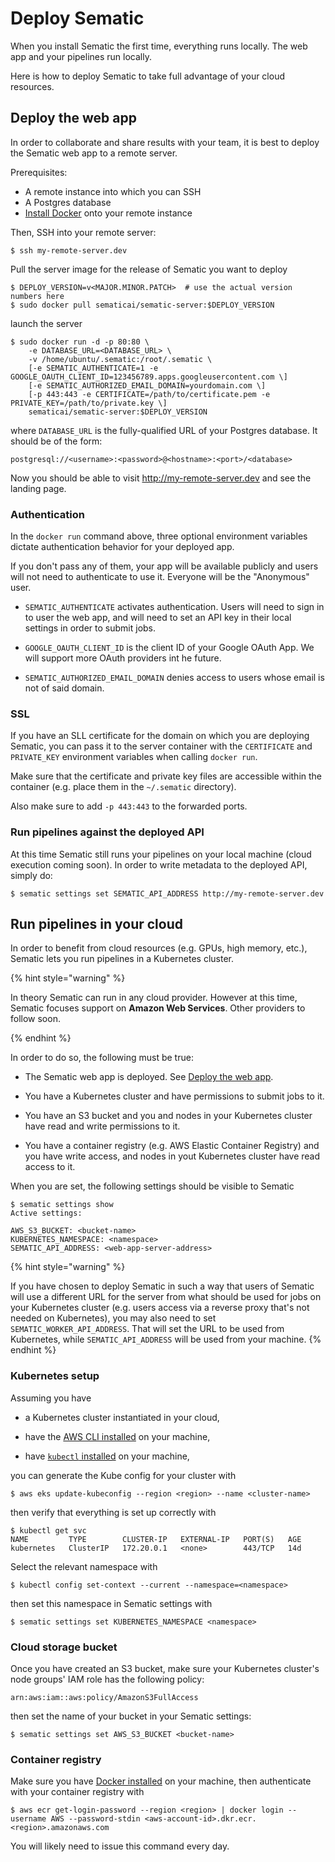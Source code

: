 # Deploy Sematic

When you install Sematic the first time, everything runs locally. The web app
and your pipelines run locally.

Here is how to deploy Sematic to take full advantage of your cloud resources.

## Deploy the web app

In order to collaborate and share results with your team, it is best to deploy
the Sematic web app to a remote server.

Prerequisites:

* A remote instance into which you can SSH
* A Postgres database
* [Install Docker](https://docs.docker.com/engine/install/) onto your remote instance

Then, SSH into your remote server:

```shell
$ ssh my-remote-server.dev
```

Pull the server image for the release of Sematic you want to deploy

```shell
$ DEPLOY_VERSION=v<MAJOR.MINOR.PATCH>  # use the actual version numbers here
$ sudo docker pull sematicai/sematic-server:$DEPLOY_VERSION
```

launch the server

```shell
$ sudo docker run -d -p 80:80 \
    -e DATABASE_URL=<DATABASE_URL> \
    -v /home/ubuntu/.sematic:/root/.sematic \
    [-e SEMATIC_AUTHENTICATE=1 -e GOOGLE_OAUTH_CLIENT_ID=123456789.apps.googleusercontent.com \]
    [-e SEMATIC_AUTHORIZED_EMAIL_DOMAIN=yourdomain.com \]
    [-p 443:443 -e CERTIFICATE=/path/to/certificate.pem -e PRIVATE_KEY=/path/to/private.key \]
    sematicai/sematic-server:$DEPLOY_VERSION
```

where `DATABASE_URL` is the fully-qualified URL of your Postgres database. It
should be of the form:

```
postgresql://<username>:<password>@<hostname>:<port>/<database>
```

Now you should be able to visit http://my-remote-server.dev and see the landing page.

### Authentication

In the `docker run` command above, three optional environment variables dictate
authentication behavior for your deployed app.

If you don't pass any of them, your app will be available publicly and users
will not need to authenticate to use it. Everyone will be the "Anonymous" user.

* `SEMATIC_AUTHENTICATE` activates authentication. Users will need to sign in to
  user the web app, and will need to set an API key in their local settings in
  order to submit jobs.

* `GOOGLE_OAUTH_CLIENT_ID` is the client ID of your Google OAuth App. We will
  support more OAuth providers int he future.

* `SEMATIC_AUTHORIZED_EMAIL_DOMAIN` denies access to users whose email is not of
  said domain.

### SSL

If you have an SLL certificate for the domain on which you are deploying
Sematic, you can pass it to the server container with the `CERTIFICATE` and
`PRIVATE_KEY` environment variables when calling `docker run`.

Make sure that the certificate and private key files are accessible within the
container (e.g. place them in the `~/.sematic` directory).

Also make sure to add `-p 443:443` to the forwarded ports.

### Run pipelines against the deployed API

At this time Sematic still runs your pipelines on your local machine (cloud
execution coming soon). In order to write metadata to the deployed API, simply do:

```shell
$ sematic settings set SEMATIC_API_ADDRESS http://my-remote-server.dev
```

## Run pipelines in your cloud

In order to benefit from cloud resources (e.g. GPUs, high memory, etc.), Sematic
lets you run pipelines in a Kubernetes cluster.

{% hint style="warning" %}

In theory Sematic can run in any cloud provider. However at this time, Sematic
focuses support on **Amazon Web Services**. Other providers to follow soon.

{% endhint %}

In order to do so, the following must be true:

* The Sematic web app is deployed. See [Deploy the web app](#deploy-the-web-app).

* You have a Kubernetes cluster and have permissions to submit jobs to it.

* You have an S3 bucket and you and nodes in your Kubernetes cluster have read
  and write permissions to it.

* You have a container registry (e.g. AWS Elastic Container Registry) and you
  have write access, and nodes in yout Kubernetes cluster have read access to
  it.

When you are set, the following settings should be visible to Sematic

```
$ sematic settings show
Active settings:

AWS_S3_BUCKET: <bucket-name>
KUBERNETES_NAMESPACE: <namespace>
SEMATIC_API_ADDRESS: <web-app-server-address>
```

{% hint style="warning" %}

If you have chosen to deploy Sematic in such a way that users of Sematic
will use a different URL for the server from what should be used for
jobs on your Kubernetes cluster (e.g. users access via a reverse proxy
that's not needed on Kubernetes), you may also need to set 
`SEMATIC_WORKER_API_ADDRESS`. That will set the URL to be used from
Kubernetes, while `SEMATIC_API_ADDRESS` will be used from your machine.
{% endhint %}


### Kubernetes setup

Assuming you have

* a Kubernetes cluster instantiated in your cloud,

* have the [AWS CLI
  installed](https://docs.aws.amazon.com/cli/latest/userguide/getting-started-install.html)
  on your machine,

* have [`kubectl`
installed](https://kubernetes.io/docs/tasks/tools/install-kubectl-linux/) on
your machine,

you can generate the Kube config for your cluster with

```
$ aws eks update-kubeconfig --region <region> --name <cluster-name>
```

then verify that everything is set up correctly with

```
$ kubectl get svc
NAME         TYPE        CLUSTER-IP   EXTERNAL-IP   PORT(S)   AGE
kubernetes   ClusterIP   172.20.0.1   <none>        443/TCP   14d
```

Select the relevant namespace with
```
$ kubectl config set-context --current --namespace=<namespace>
```

then set this namespace in Sematic settings with
```
$ sematic settings set KUBERNETES_NAMESPACE <namespace>
```

### Cloud storage bucket

Once you have created an S3 bucket, make sure your Kubernetes cluster's node
groups' IAM role has the following policy:

```
arn:aws:iam::aws:policy/AmazonS3FullAccess
```

then set the name of your bucket in your Sematic settings:

```
$ sematic settings set AWS_S3_BUCKET <bucket-name>
```

### Container registry

Make sure you have [Docker installed](https://docs.docker.com/engine/install/)
on your machine, then authenticate with your container registry with

```
$ aws ecr get-login-password --region <region> | docker login --username AWS --password-stdin <aws-account-id>.dkr.ecr.<region>.amazonaws.com
```

You will likely need to issue this command every day.